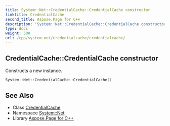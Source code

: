 ```yaml
---
title: System::Net::CredentialCache::CredentialCache constructor
linktitle: CredentialCache
second_title: Aspose.Page for C++
description: 'System::Net::CredentialCache::CredentialCache constructor. Constructs a new instance in C++.'
type: docs
weight: 300
url: /cpp/system.net/credentialcache/credentialcache/
---
```

## CredentialCache::CredentialCache constructor


Constructs a new instance.

```cpp
System::Net::CredentialCache::CredentialCache()
```

## See Also

* Class [CredentialCache](../)
* Namespace [System::Net](../../)
* Library [Aspose.Page for C++](../../../)
